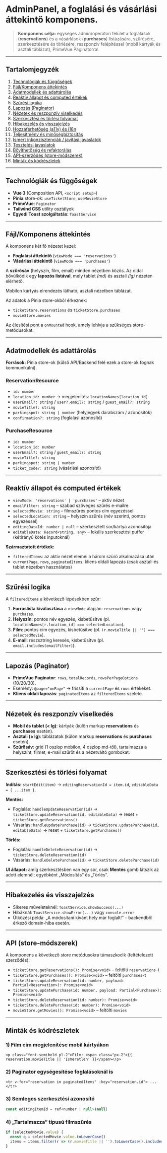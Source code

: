 # AdminPanel, a foglalási és vásárlási áttekintő komponens.

> **Komponens célja:** egységes admin/operátori felület a foglalások (**reservations**) és a vásárlások (**purchases**) listázására, szűrésére, szerkesztésére és törlésére, reszponzív felépítéssel (mobil kártyák és asztali táblázat), PrimeVue Paginatorral.

---

## Tartalomjegyzék

1. [Technológiák és függőségek](#technológiák-és-függőségek)
2. [Fájl/Komponens áttekintés](#fájlkomponens-áttekintés)
3. [Adatmodellek és adattárolás](#adatmodellek-és-adattárolás)
4. [Reaktív állapot és computed értékek](#reaktív-állapot-és-computed-értékek)
5. [Szűrési logika](#szűrési-logika)
6. [Lapozás (Paginator)](#lapozás-paginator)
7. [Nézetek és reszponzív viselkedés](#nézetek-és-reszponzív-viselkedés)
8. [Szerkesztési és törlési folyamat](#szerkesztési-és-törlési-folyamat)
9. [Hibakezelés és visszajelzés](#hibakezelés-és-visszajelzés)
10. [Hozzáférhetőség (a11y) és i18n](#hozzáférhetőség-a11y-és-i18n)
11. [Teljesítmény és minőségbiztosítás](#teljesítmény-és-minőségbiztosítás)
12. [Ismert inkonzisztenciák / javítási javaslatok](#ismert-inkonzisztenciák--javítási-javaslatok)
13. [Tesztelési javaslatok](#tesztelési-javaslatok)
14. [Bővíthetőség és refaktorálás](#bővíthetőség-és-refaktorálás)
15. [API-szerződés (store-módszerek)](#api-szerződés-store-módszerek)
16. [Minták és kódrészletek](#minták-és-kódrészletek)

---

## Technológiák és függőségek

* **Vue 3** (Composition API, `<script setup>`)
* **Pinia** store-ok: `useTicketStore`, `useMovieStore`
* **PrimeVue**: `Paginator`
* **Tailwind CSS** utility osztályok
* **Egyedi Toast szolgáltatás**: `ToastService`

---

## Fájl/Komponens áttekintés

A komponens két fő nézetet kezel:

* **Foglalási áttekintő** (`viewMode === 'reservations'`)
* **Vásárlási áttekintő** (`viewMode === 'purchases'`)

A **szűrősáv** (helyszín, film, email) minden nézetben közös. Az oldal bővülködik egy **lapozós listával**, mely tablet *(md)* és asztali *(lg)* nézeten elérhető.

Mobilon kártyás elrendezés látható, asztali nézetben táblázat.

Az adatok a Pinia store-okból érkeznek:

* `ticketStore.reservations` és `ticketStore.purchases`
* `movieStore.movies`

Az élesítési pont a `onMounted` hook, amely lehívja a szükséges store-metódusokat.

---

## Adatmodellek és adattárolás

**Források:** Pinia store-ok (külső API/Backend felé ezek a store-ok fognak kommunikálni).

### ReservationResource

* `id: number`
* `location_id: number` → megjelenítés: `locationNames[location_id]`
* `userEmail?: string` / `user?.email?: string` / `guest_email?: string`
* `movieTitle?: string`
* `parkingspot: string | number` (helyjegyek darabszám / azonosítók)
* `confirmation?: string` (foglalási azonosító)

### PurchaseResource

* `id: number`
* `location_id: number`
* `userEmail?: string` / `guest_email?: string`
* `movieTitle?: string`
* `parkingspot: string | number`
* `ticket_code?: string` (vásárlási azonosító)

---

## Reaktív állapot és computed értékek

* `viewMode: 'reservations' | 'purchases'` – aktív nézet
* `emailFilter: string` – szabad szöveges szűrés e-mailre
* `selectedMovie: string` – filmszűrés pontos cím egyezéssel
* `selectedLocation: string` – helyszín szűrés (név szerinti, pontos egyezéssel)
* `editingDataId: number | null` – szerkesztett sor/kártya azonosítója
* `editableData: Record<string, any>` – lokális szerkesztési puffer (kétirányú kötés inputoknál)

**Származtatott értékek:**

* `filteredItems`: az aktív nézet elemei a három szűrő alkalmazása után
* `currentPage`, `rows`, `paginatedItems`: kliens oldali lapozás (csak asztali és tablet nézetben használatos)

---

## Szűrési logika

A `filteredItems` a következő lépésekben szűr:

1. **Forráslista kiválasztása** a `viewMode` alapján: `reservations` vagy `purchases`.
2. **Helyszín**: pontos név egyezés, kisbetűsítve (pl. `locationNames[r.location_id] === selectedLocation`).
3. **Film**: pontos cím egyezés, kisbetűsítve (pl. `(r.movieTitle || '') === selectedMovie`).
4. **E-mail**: részsztring keresés, kisbetűsítve (pl. `email.includes(emailFilter)`).

---

## Lapozás (Paginator)

* **PrimeVue Paginator**: `rows`, `totalRecords`, `rowsPerPageOptions` (10/20/30).
* Esemény: `@page="onPage"` → frissíti a `currentPage` és `rows` értékeket.
* **Kliens oldali lapozás**: `paginatedItems` az `filteredItems` szelete.

---

## Nézetek és reszponzív viselkedés

* **Mobil és tablet (< lg)**: kártyák (külön markup **reservations** és **purchases** esetén).
* **Asztali (≥ lg)**: táblázatok (külön markup **reservations** és **purchases** esetén).
* **Szűrősáv**: grid (1 oszlop mobilon, 4 oszlop md-től), tartalmazza a helyszínt, filmet, e-mail szűrőt és a nézetváltó gombokat.

---

## Szerkesztési és törlési folyamat

**Indítás:** `startEdit(item)` → `editingReservationId = item.id`, `editableData = { ...item }`.

**Mentés:**

* Foglalás: `handleUpdateReservation(id)` → `ticketStore.updateReservation(id, editableData)` → reset + `ticketStore.getReservations()`
* Vásárlás: `handleUpdatePurchase(id)` → `ticketStore.updatePurchase(id, editableData)` → reset + `ticketStore.getPurchases()`

**Törlés:**

* Foglalás: `handleDeleteReservation(id)` → `ticketStore.deleteReservation(id)`
* Vásárlás: `handleDeletePurchase(id)` → `ticketStore.deletePurchase(id)`

**UI állapot:** amíg szerkesztésben van egy sor, csak **Mentés** gomb látszik az adott elemnél; egyébként „Módosítás” és „Törlés”.

---

## Hibakezelés és visszajelzés

* Sikeres műveleteknél: `ToastService.showSuccess(...)`
* Hibáknál: `ToastService.showError(...)` vagy `console.error`
* Ütközési példa: „A módosítani kívánt hely már foglalt!” – backendből érkező domain-hiba esetén.

---

## API (store-módszerek)

A komponens a következő store metódusokra támaszkodik (feltételezett szerződés):

* `ticketStore.getReservations(): Promise<void>` – feltölti `reservations`-t
* `ticketStore.getPurchases(): Promise<void>` – feltölti `purchases`-t
* `ticketStore.updateReservation(id: number, payload: Partial<Reservation>): Promise<void>`
* `ticketStore.updatePurchase(id: number, payload: Partial<Purchase>): Promise<void>`
* `ticketStore.deleteReservation(id: number): Promise<void>`
* `ticketStore.deletePurchase(id: number): Promise<void>`
* `movieStore.getMovies(): Promise<void>` – feltölti `movies`

---

## Minták és kódrészletek

### 1) Film cím megjelenítése mobil kártyákon

```vue
<p class="font-semibold pl-2">Film: <span class="px-2">{{ reservation.movieTitle || 'Ismeretlen' }}</span></p>
```

### 2) Paginator egységesítése foglalásoknál is

```vue
<tr v-for="reservation in paginatedItems" :key="reservation.id"> ... </tr>
```

### 3) Semleges szerkesztési azonosító

```js
const editingItemId = ref<number | null>(null)
```

### 4) „Tartalmazza” típusú filmszűrés

```js
if (selectedMovie.value) {
  const q = selectedMovie.value.toLowerCase()
  items = items.filter(r => (r.movieTitle || '').toLowerCase().includes(q))
}
```
